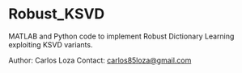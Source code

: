 # Robust_KSVD
MATLAB and Python code to implement Robust Dictionary Learning exploiting KSVD variants.

Author: Carlos Loza
Contact: carlos85loza@gmail.com
